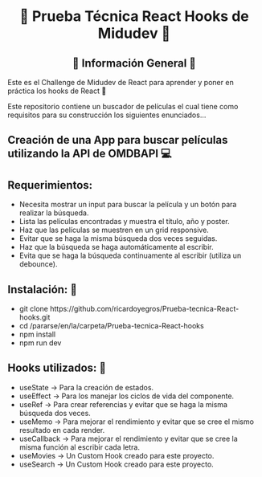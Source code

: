 <h1 align="center">🚀 Prueba Técnica React Hooks de Midudev 🚀</h1>

<h2 align="center">📃 Información General 📃</h2>

<p>Este es el Challenge de Midudev de React para aprender y poner en práctica los hooks de React 🚀</p>
<p>Este repositorio contiene un buscador de películas el cual tiene como requisitos para su construcción los siguientes enunciados...</p>

<h2>Creación de una App para buscar películas utilizando la API de OMDBAPI 💻 </h2>
<h2>Requerimientos:</h2>
<ul>
  <li>Necesita mostrar un input para buscar la película y un botón para realizar la búsqueda.</li>
  <li>Lista las películas encontradas y muestra el título, año y poster.</li>
  <li>Haz que las películas se muestren en un grid responsive.</li>
  <li>Evitar que se haga la misma búsqueda dos veces seguidas.</li>
  <li>Haz que la búsqueda se haga automáticamente al escribir.</li>
  <li>Evita que se haga la búsqueda continuamente al escribir (utiliza un debounce).</li>
</ul>

<h2> Instalación: 🔧</h2>
<ul>
  <li> git clone https://github.com/ricardoyegros/Prueba-tecnica-React-hooks.git </li>
  <li> cd /pararse/en/la/carpeta/Prueba-tecnica-React-hooks </li>
  <li> npm install </li>
  <li> npm run dev </li>
</ul>

<h2> Hooks utilizados: 💪</h2>
<ul>
  <li>useState -> Para la creación de estados.</li>
  <li>useEffect -> Para los manejar los ciclos de vida del componente.</li>
  <li>useRef -> Para crear referencias y evitar que se haga la misma búsqueda dos veces.</li>
  <li>useMemo -> Para mejorar el rendimiento y evitar que se cree el mismo resultado en cada render.</li>
  <li>useCallback -> Para mejorar el rendimiento y evitar que se cree la misma función al escribir cada letra.</li>
  <li>useMovies -> Un Custom Hook creado para este proyecto.</li>
  <li>useSearch -> Un Custom Hook creado para este proyecto.</li>
</ul>
